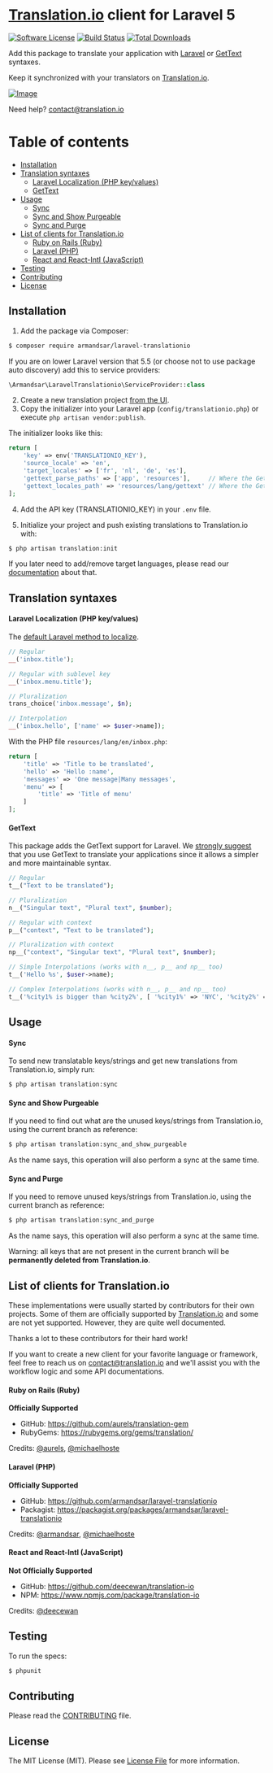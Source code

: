 # [Translation.io](https://translation.io) client for Laravel 5

[![Software License](https://img.shields.io/badge/license-MIT-brightgreen.svg?style=flat-square)](LICENSE.md)
[![Build Status](https://img.shields.io/travis/armandsar/laravel-translationio/master.svg?style=flat-square)](https://travis-ci.org/armandsar/laravel-translationio)
[![Total Downloads](https://img.shields.io/packagist/dt/armandsar/laravel-translationio.svg?style=flat-square)](https://packagist.org/packages/armandsar/laravel-translationio)

Add this package to translate your application with
[Laravel](#laravel-localization-php-keyvalues) or [GetText](#gettext) syntaxes.

Keep it synchronized with your translators on [Translation.io](https://translation.io).

[![Image](https://translation.io/interface.png)](https://translation.io)

Need help? [contact@translation.io](mailto:contact@translation.io)

Table of contents
=================

 * [Installation](#installation)
 * [Translation syntaxes](#translation-syntaxes)
   * [Laravel Localization (PHP key/values)](#laravel-localization-php-keyvalues)
   * [GetText](#gettext)
 * [Usage](#usage)
   * [Sync](#sync)
   * [Sync and Show Purgeable](#sync-and-show-purgeable)
   * [Sync and Purge](#sync-and-purge)
 * [List of clients for Translation.io](#list-of-clients-for-translationio)
   * [Ruby on Rails (Ruby)](#ruby-on-rails-ruby)
   * [Laravel (PHP)](#laravel-php)
   * [React and React-Intl (JavaScript)](#react-and-react-intl-javascript)
 * [Testing](#testing)
 * [Contributing](#contributing)
 * [License](#license)

## Installation

 1. Add the package via Composer:

```bash
$ composer require armandsar/laravel-translationio
```

If you are on lower Laravel version that 5.5
(or choose not to use package auto discovery) add this to service providers:

```php
\Armandsar\LaravelTranslationio\ServiceProvider::class
```

 2. Create a new translation project [from the UI](https://translation.io).
 3. Copy the initializer into your Laravel app (`config/translationio.php`) or execute `php artisan vendor:publish`.

The initializer looks like this:

```php
return [
    'key' => env('TRANSLATIONIO_KEY'),
    'source_locale' => 'en',
    'target_locales' => ['fr', 'nl', 'de', 'es'],
    'gettext_parse_paths' => ['app', 'resources'],     // Where the GetText strings will be scanned
    'gettext_locales_path' => 'resources/lang/gettext' // Where the GetText translations will be stored
];
```

 4. Add the API key (TRANSLATIONIO_KEY) in your `.env` file.

 5. Initialize your project and push existing translations to Translation.io with:

```bash
$ php artisan translation:init
```

If you later need to add/remove target languages, please read our
[documentation](https://translation.io/blog/adding-target-languages) about that.

## Translation syntaxes

#### Laravel Localization (PHP key/values)

The [default Laravel method to localize](https://laravel.com/docs/master/localization#using-short-keys).

```php
// Regular
__('inbox.title');

// Regular with sublevel key
__('inbox.menu.title');

// Pluralization
trans_choice('inbox.message', $n);

// Interpolation
__('inbox.hello', ['name' => $user->name]);
```

With the PHP file `resources/lang/en/inbox.php`:

```php
return [
    'title' => 'Title to be translated',
    'hello' => 'Hello :name',
    'messages' => 'One message|Many messages',
    'menu' => [
        'title' => 'Title of menu'
    ]
];
```

#### GetText

This package adds the GetText support for Laravel. We [strongly suggest](https://translation.io/blog/gettext-is-better-than-rails-i18n)
that you use GetText to translate your applications since it allows a simpler and more maintainable syntax.

```php
// Regular
t__("Text to be translated");

// Pluralization
n__("Singular text", "Plural text", $number);

// Regular with context
p__("context", "Text to be translated");

// Pluralization with context
np__("context", "Singular text", "Plural text", $number);

// Simple Interpolations (works with n__, p__ and np__ too)
t__('Hello %s', $user->name);

// Complex Interpolations (works with n__, p__ and np__ too)
t__('%city1% is bigger than %city2%', [ '%city1%' => 'NYC', '%city2%' => 'BXL' ]);
```

## Usage

#### Sync

To send new translatable keys/strings and get new translations from Translation.io, simply run:

```bash
$ php artisan translation:sync
```

#### Sync and Show Purgeable

If you need to find out what are the unused keys/strings from Translation.io, using the current branch as reference:

```bash
$ php artisan translation:sync_and_show_purgeable
```

As the name says, this operation will also perform a sync at the same time.

#### Sync and Purge

If you need to remove unused keys/strings from Translation.io, using the current branch as reference:

```bash
$ php artisan translation:sync_and_purge
```

As the name says, this operation will also perform a sync at the same time.

Warning: all keys that are not present in the current branch will be **permanently deleted from Translation.io**.

## List of clients for Translation.io

These implementations were usually started by contributors for their own projects.
Some of them are officially supported by [Translation.io](https://translation.io)
and some are not yet supported. However, they are quite well documented.

Thanks a lot to these contributors for their hard work!

If you want to create a new client for your favorite language or framework, feel
free to reach us on [contact@translation.io](mailto:contact@translation.io) and
we'll assist you with the workflow logic and some API documentations.

#### Ruby on Rails (Ruby)

**Officially Supported**

 * GitHub: https://github.com/aurels/translation-gem
 * RubyGems: https://rubygems.org/gems/translation/

Credits: [@aurels](https://github.com/aurels), [@michaelhoste](https://github.com/michaelhoste)

#### Laravel (PHP)

**Officially Supported**

 * GitHub: https://github.com/armandsar/laravel-translationio
 * Packagist: https://packagist.org/packages/armandsar/laravel-translationio

Credits: [@armandsar](https://github.com/armandsar), [@michaelhoste](https://github.com/michaelhoste)

#### React and React-Intl (JavaScript)

**Not Officially Supported**

 * GitHub: https://github.com/deecewan/translation-io
 * NPM: https://www.npmjs.com/package/translation-io

Credits: [@deecewan](https://github.com/deecewan)

## Testing

To run the specs:

```bash
$ phpunit
```

## Contributing

Please read the [CONTRIBUTING](CONTRIBUTING.md) file.

## License

The MIT License (MIT). Please see [License File](LICENSE.md) for more information.

